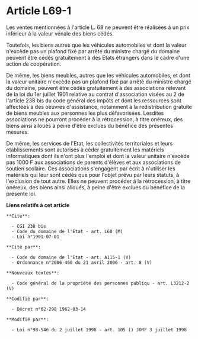 # Article L69-1

Les ventes mentionnées à l'article L. 68 ne peuvent être réalisées à un prix inférieur à la valeur vénale des biens cédés.

Toutefois, les biens autres que les véhicules automobiles et dont la valeur n'excède pas un plafond fixé par arrêté du
ministre chargé du domaine peuvent être cédés gratuitement à des Etats étrangers dans le cadre d'une action de coopération.

De même, les biens meubles, autres que les véhicules automobiles, et dont la valeur unitaire n'excède pas un plafond fixé par
arrêté du ministre chargé du domaine, peuvent être cédés gratuitement à des associations relevant de la loi du 1er juillet
1901 relative au contrat d'association visées au 2 de l'article 238 bis du code général des impôts et dont les ressources
sont affectées à des oeuvres d'assistance, notamment à la redistribution gratuite de biens meubles aux personnes les plus
défavorisées. Lesdites associations ne pourront procéder à la rétrocession, à titre onéreux, des biens ainsi alloués à peine
d'être exclues du bénéfice des présentes mesures.

De même, les services de l'Etat, les collectivités territoriales et leurs établissements sont autorisés à céder gratuitement
les matériels informatiques dont ils n'ont plus l'emploi et dont la valeur unitaire n'excède pas 1000 F aux associations de
parents d'élèves et aux associations de soutien scolaire. Ces associations s'engagent par écrit à n'utiliser les matériels
qui leur sont cédés que pour l'objet prévu par leurs statuts, à l'exclusion de tout autre. Elles ne peuvent procéder à la
rétrocession, à titre onéreux, des biens ainsi alloués, à peine d'être exclues du bénéfice de la présente loi.

**Liens relatifs à cet article**

	**Cite**:

	  - CGI 238 bis
	  - Code du domaine de l'Etat - art. L68 (M)
	  - Loi n°1901-07-01

	**Cité par**:

	  - Code du domaine de l'Etat - art. A115-1 (V)
	  - Ordonnance n°2006-460 du 21 avril 2006 - art. 8 (V)

	**Nouveaux textes**:

	  - Code général de la propriété des personnes publiqu - art. L3212-2 (V)

	**Codifié par**:

	  - Décret n°62-298 1962-03-14

	**Modifié par**:

	  - Loi n°98-546 du 2 juillet 1998 - art. 105 () JORF 3 juillet 1998
